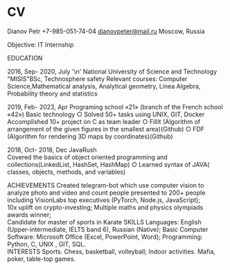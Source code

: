 # CV
Dianov Petr 
+7-985-051-74-04 
dianovpeter@mail.ru 
Moscow, Russia 
 
Objective:  IT Internship 
 
EDUCATION 
 
2016, Sep- 2020, July '\n'
                 National University of Science and Technology "MISIS"BSc, Technosphere safety 
                    Relevant courses: Computer Science,Mathematical analysis, Analytical geometry, Linea Algebra, Probability theory and                       statistics 
 
2019, Feb- 2023, Apr 
                 Programing school «21» (branch of the French school «42»)
                    Basic technology ○ Solved 50+ tasks using UNIX, GIT, Docker 
                    Accomplished 10+ project on C as team leader ○ Fillit (Algorithm of arrangement of the given figures in the smallest                       area)(Github) ○ FDF (Algorithm for rendering 3D maps by coordinates)(Github) 
 
2018, Oct- 2018, Dec 
                 JavaRush   
                    Covered the basics of object oriented programming and collections(LinkedList, HashSet, HashMap) ○ Learned                                 syntax of JAVA( classes, objects, methods, and variables)
 
ACHIEVEMENTS 
  Created telegram-bot which use computer vision to analyze photo and video and count people 
  presented to 200+ people including VisionLabs top executives (PyTorch, Node.js, JavaScript);                                             
  10x uplift on crypto-investing; 
  Multiple maths and physics olympiads awards winner;  
  Сandidate for master of sports in Karate 
SKILLS 
  Languages: English (Upper-intermediate, IELTS band 6), Russian (Native); 
  Basic Computer Software: Microsoft Office (Excel, PowerPoint, Word);
  Programming: Python, C, UNIX , GIT, SQL.  
INTERESTS 
  Sports. Chess, basketball, volleyball; 
  Indoor activities. Mafia, poker, table-top games. 
